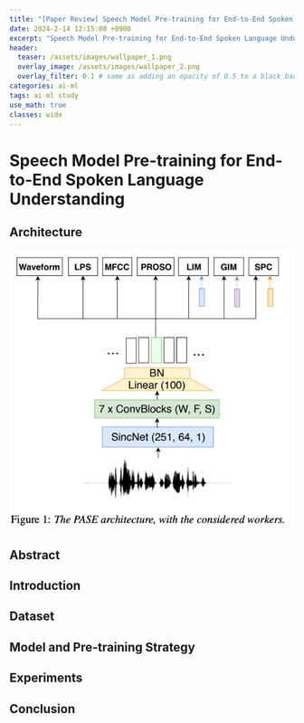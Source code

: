 ```yaml
---
title: "[Paper Review] Speech Model Pre-training for End-to-End Spoken Language Understanding"
date: 2024-2-14 12:15:00 +0900
excerpt: "Speech Model Pre-training for End-to-End Spoken Language Understanding"
header:
  teaser: /assets/images/wallpaper_1.png
  overlay_image: /assets/images/wallpaper_2.png
  overlay_filter: 0.1 # same as adding an opacity of 0.5 to a black background
categories: ai-ml
tags: ai-ml study
use_math: true
classes: wide
---
```

# Speech Model Pre-training for End-to-End Spoken Language Understanding



## Architecture

![git](/assets/images/PASE/fig-1.png)


## Abstract


## Introduction


## Dataset


## Model and Pre-training Strategy


## Experiments


## Conclusion
